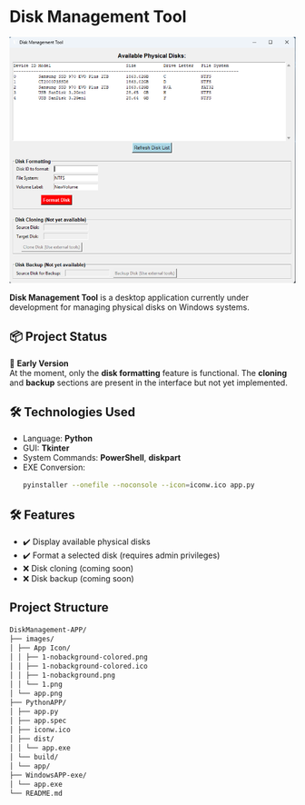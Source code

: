 # Disk Management Tool

![App Screenshot](/images/app.png)

**Disk Management Tool** is a desktop application currently under development for managing physical disks on Windows systems.

## 📦 Project Status

🚧 **Early Version**  
At the moment, only the **disk formatting** feature is functional. The **cloning** and **backup** sections are present in the interface but not yet implemented.

## 🛠 Technologies Used

- Language: **Python**
- GUI: **Tkinter**
- System Commands: **PowerShell**, **diskpart**
- EXE Conversion:  
  ```bash
  pyinstaller --onefile --noconsole --icon=iconw.ico app.py

## 🛠 Features

- ✔️ Display available physical disks
- ✔️ Format a selected disk (requires admin privileges)
- ❌ Disk cloning (coming soon)
- ❌ Disk backup (coming soon)

## Project Structure

```text
DiskManagement-APP/ 
├── images/
│ ├── App Icon/
│ │ ├── 1-nobackground-colored.png
│ │ ├── 1-nobackground-colored.ico
│ │ ├── 1-nobackground.png
│ │ └── 1.png
│ └── app.png 
├── PythonAPP/
│ ├── app.py 
│ ├── app.spec 
│ ├── iconw.ico 
│ ├── dist/
│ │ └── app.exe 
│ └── build/
│ └── app/ 
├── WindowsAPP-exe/
│ └── app.exe 
└── README.md 



